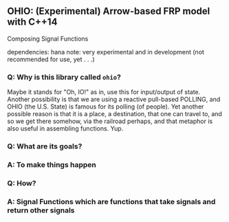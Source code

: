 ## OHIO: (Experimental) Arrow-based FRP model with C++14

Composing Signal Functions

dependencies: hana
note: very experimental and in development (not recommended for use, yet . . .)

###  Q: Why is this library called `ohio`?  
Maybe it stands for "Oh, IO!" as in, use this for input/output of state.
Another possibility is that we are using a reactive pull-based POLLING, and
OHIO (the U.S. State) is famous for its polling (of people).  Yet another
possible reason is that it is a place, a destination, that one can travel to,
and so we get there somehow, via the railroad perhaps, and that metaphor is
also useful in assembling functions.  Yup.


###  Q: What are its goals?
###  A: To make things happen

###  Q: How?
###  A: Signal Functions which are functions that take signals and return other signals
